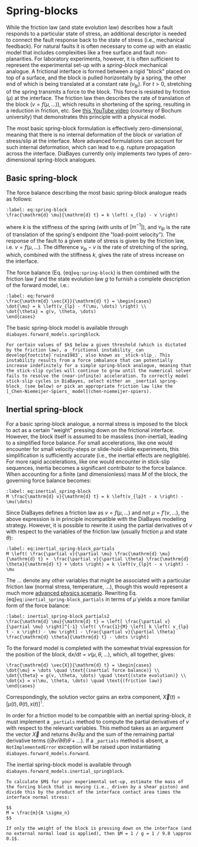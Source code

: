 # Spring-blocks

While the friction law (and state evolution law) describes how a fault responds to a particular state of stress, an additional descriptor is needed to connect the fault response back to the state of stress (i.e., mechanical feedback). For natural faults it is often necessary to come up with an elastic model that includes complexities like a free surface and fault non-planarities. For laboratory experiments, however, it is often sufficient to represent the experimental set-up with a _spring-block_ mechanical analogue. A frictional interface is formed between a rigid "block" placed on top of a surface, and the block is pulled horizontally by a spring, the other end of which is being translated at a constant rate ($v_{lp}$). For $t > 0$, stretching of the spring transmits a force to the block. This force is resisted by friction ($\mu$) at the interface. The friction law then describes the rate of translation of the block ($v = f(\mu, \dots)$), which results in shortening of the spring, resulting in a reduction in friction, etc. See [this YouTube video](https://youtu.be/AylMEWgVAGA?si=joC_juqVs1OhIHhK) (courtesy of Bochum university) that demonstrates this principle with a physical model.

The most basic spring-block formulation is effectively zero-dimensional, meaning that there is no internal deformation of the block or variation of stress/slip at the interface. More advanced formulations can account for such internal deformation, which can lead to e.g. rupture propagation across the interface. DiaBayes currently only implements two types of zero-dimensional spring-block analogues.

## Basic spring-block

The force balance describing the most basic spring-block analogue reads as follows:
```{math}
:label: eq:spring-block
\frac{\mathrm{d} \mu}{\mathrm{d} t} = k \left( v_{lp} - v \right)
```
where $k$ is the stiffness of the spring (with units of $[m^{-1}]$), and $v_{lp}$ is the rate of translation of the spring's endpoint (the "load-point velocity"). The response of the fault to a given state of stress is given by the friction law, i.e. $v = f(\mu, \dots)$. The difference $v_{lp} - v$ is the rate of stretching of the spring, which, combined with the stiffness $k$, gives the rate of stress increase on the interface.

The force balance (Eq. {eq}`eq:spring-block`) is then combined with the friction law $f$ and the state evolution law $g$ to furnish a complete description of the forward model, i.e.:
```{math}
:label: eq:forward
\frac{\mathrm{d} \vec{X}}{\mathrm{d} t} = \begin{cases}
\dot{\mu} = k \left(v_{lp} - f(\mu, \dots) \right) \\
\dot{\theta} = g(v, \theta, \dots)
\end{cases}
```

The basic spring-block model is available through `diabayes.forward_models.springblock`.

```{note}
For certain values of $k$ below a given threshold (which is dictated by the friction law), a _frictional instability_ can develop{footcite}`ruina1983`, also known as _stick-slip_. This instability results from a force imbalance that can potentially increase indefinitely for a simple spring-block analogue, meaning that the stick-slip cycles will continue to grow until the numerical solver fails to resolve the (near-infinite) acceleration. To correctly model stick-slip cycles in DiaBayes, select either an _inertial spring-block_ (see below) or pick an appropriate friction law like the [_Chen-Niemeijer-Spiers_ model](chen-niemeijer-spiers).
```

## Inertial spring-block

For a basic spring-block analogue, a normal stress is imposed to the block to act as a certain "weight" pressing down on the frictional interface. However, the block itself is assumed to be massless (non-inertial), leading to a simplified force balance. For small accelerations, like one would encounter for small velocity-steps or slide-hold-slide experiments, this simplification is sufficiently accurate (i.e., the inertial effects are negligible). For more rapid accelerations, like one would encounter in stick-slip sequences, inertia becomes a significant contributor to the force balance. When accounting for a finite (and dimensionless) mass $M$ of the block, the governing force balance becomes:
```{math}
:label: eq:inertial_spring-block
M \frac{\mathrm{d} v}{\mathrm{d} t} = k \left(v_{lp}t - x \right) - \mu(\dots)
```
Since DiaBayes defines a friction law as $v = f(\mu, \dots)$ and not $\mu = f'(v, \dots)$, the above expression is in principle incompatible with the DiaBayes modelling strategy. However, it is possible to rewrite it using the partial derivatives of $v$ with respect to the variables of the friction law (usually friction $\mu$ and state $\theta$):
```{math}
:label: eq:inertial_spring-block_partials
M \left( \frac{\partial v}{\partial \mu} \frac{\mathrm{d} \mu}{\mathrm{d} t} +  \frac{\partial v}{\partial \theta} \frac{\mathrm{d} \theta}{\mathrm{d} t} + \dots \right) = k \left(v_{lp}t - x \right) - \mu
```
The $\dots$ denote any other variables that might be associated with a particular friction law (normal stress, temperature, ...), though this would represent a much more [advanced physics scenario](../advanced_usage). Rewriting Eq. {eq}`eq:inertial_spring-block_partials` in terms of $\dot{\mu}$ yields a more familiar form of the force balance:
```{math}
:label: inertial_spring-block_partials2
\frac{\mathrm{d} \mu}{\mathrm{d} t} = \left[ \frac{\partial v}{\partial \mu} \right]^{-1} \left( \frac{1}{M} \left[ k \left( v_{lp} t - x \right) - \mu \right] - \frac{\partial v}{\partial \theta} \frac{\mathrm{d} \theta}{\mathrm{d} t} - \dots \right)
```
To the forward model is completed with the somewhat trivial expression for the position of the block, $\mathrm{d}x / \mathrm{d}t = v(\mu, \theta, \dots)$, which, all together, gives:
```{math}
\frac{\mathrm{d} \vec{X}}{\mathrm{d} t} = \begin{cases}
\dot{\mu} = \dots \quad \text{(inertial force balance)} \\
\dot{\theta} = g(v, \theta, \dots) \quad \text{(state evolution)} \\
\dot{x} = v(\mu, \theta, \dots) \quad \text{(friction law)}
\end{cases}
```
Correspondingly, the solution vector gains an extra component, $\vec{X}(t) = \left[ \mu(t), \theta(t), x(t) \right]^\intercal$.

In order for a friction model to be compatible with an inertial spring-block, it must implement a `_partials` method to compute the partial derivatives of $v$ with respect to the relevant variables. This method takes as an argument the vector $\vec{X}$ and returns $\partial v / \partial \mu$ and the sum of the remaining partial derivative terms ($(\partial v / \partial \theta) \dot{\theta} + \dots$). If a `_partials` method is absent, a `NotImplementedError` exception will be raised upon instantiating `diabayes.forward_models.Forward`.

The inertial spring-block model is available through `diabayes.forward_models.inertial_springblock`.

```{hint}
To calculate $M$ for your experimental set-up, estimate the mass of the forcing block that is moving (i.e., driven by a shear piston) and divide this by the product of the interface contact area times the interface normal stress:

$$
M = \frac{m}{A \sigma_n}
$$

If only the weight of the block is pressing down on the interface (and no external normal load is applied), then $M = 1 / g = 1 / 9.8 \approx 0.1$.

```


```{rubric} References
```
```{footbibliography}
```